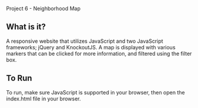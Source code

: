 Project 6 - Neighborhood Map

What is it?
-------------
A responsive website that utilizes JavaScript and two JavaScript frameworks; jQuery and KnockoutJS. A map is displayed with various markers that can be clicked for more information, and filtered using the filter box.


To Run
-------------
To run, make sure JavaScript is supported in your browser, then open the index.html file in your browser.
